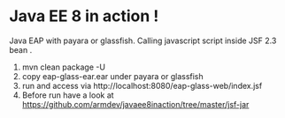 # Java EE 8 in action !
Java EAP with payara or glassfish. Calling javascript script inside JSF 2.3 bean .

1. mvn clean package -U
2. copy eap-glass-ear.ear under payara or glassfish
3. run and access via http://localhost:8080/eap-glass-web/index.jsf
4. Before run have a look at https://github.com/armdev/javaee8inaction/tree/master/jsf-jar
